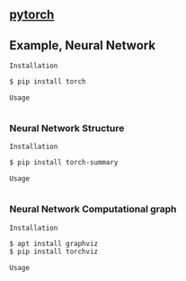 ## [pytorch](https://pytorch.org/docs/stable/index.html)

## Example, Neural Network
`Installation`
```python
$ pip install torch
```
`Usage`
```python

```

### Neural Network Structure
`Installation`
```bash
$ pip install torch-summary
```
`Usage`
```python

```

### Neural Network Computational graph
`Installation`
```bash
$ apt install graphviz
$ pip install torchviz
```
`Usage`
```python

```
